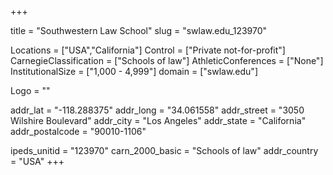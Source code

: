 
+++

title = "Southwestern Law School"
slug = "swlaw.edu_123970"

Locations = ["USA","California"]
Control = ["Private not-for-profit"]
CarnegieClassification = ["Schools of law"]
AthleticConferences = ["None"]
InstitutionalSize = ["1,000 - 4,999"]
domain = ["swlaw.edu"]

Logo = ""

addr_lat = "-118.288375"
addr_long = "34.061558"
addr_street = "3050 Wilshire Boulevard"
addr_city = "Los Angeles"
addr_state = "California"
addr_postalcode = "90010-1106"

ipeds_unitid = "123970"
carn_2000_basic = "Schools of law"
addr_country = "USA"
+++
    
